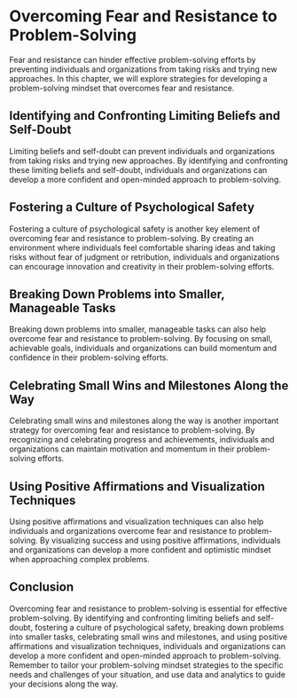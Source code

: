 Overcoming Fear and Resistance to Problem-Solving
==================================================================================================

Fear and resistance can hinder effective problem-solving efforts by preventing individuals and organizations from taking risks and trying new approaches. In this chapter, we will explore strategies for developing a problem-solving mindset that overcomes fear and resistance.

Identifying and Confronting Limiting Beliefs and Self-Doubt
-----------------------------------------------------------

Limiting beliefs and self-doubt can prevent individuals and organizations from taking risks and trying new approaches. By identifying and confronting these limiting beliefs and self-doubt, individuals and organizations can develop a more confident and open-minded approach to problem-solving.

Fostering a Culture of Psychological Safety
-------------------------------------------

Fostering a culture of psychological safety is another key element of overcoming fear and resistance to problem-solving. By creating an environment where individuals feel comfortable sharing ideas and taking risks without fear of judgment or retribution, individuals and organizations can encourage innovation and creativity in their problem-solving efforts.

Breaking Down Problems into Smaller, Manageable Tasks
-----------------------------------------------------

Breaking down problems into smaller, manageable tasks can also help overcome fear and resistance to problem-solving. By focusing on small, achievable goals, individuals and organizations can build momentum and confidence in their problem-solving efforts.

Celebrating Small Wins and Milestones Along the Way
---------------------------------------------------

Celebrating small wins and milestones along the way is another important strategy for overcoming fear and resistance to problem-solving. By recognizing and celebrating progress and achievements, individuals and organizations can maintain motivation and momentum in their problem-solving efforts.

Using Positive Affirmations and Visualization Techniques
--------------------------------------------------------

Using positive affirmations and visualization techniques can also help individuals and organizations overcome fear and resistance to problem-solving. By visualizing success and using positive affirmations, individuals and organizations can develop a more confident and optimistic mindset when approaching complex problems.

Conclusion
----------

Overcoming fear and resistance to problem-solving is essential for effective problem-solving. By identifying and confronting limiting beliefs and self-doubt, fostering a culture of psychological safety, breaking down problems into smaller tasks, celebrating small wins and milestones, and using positive affirmations and visualization techniques, individuals and organizations can develop a more confident and open-minded approach to problem-solving. Remember to tailor your problem-solving mindset strategies to the specific needs and challenges of your situation, and use data and analytics to guide your decisions along the way.
